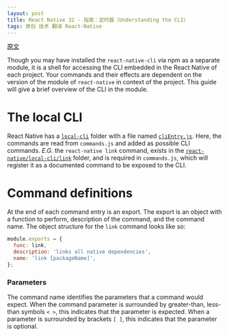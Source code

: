 ```yaml
---
layout: post
title: React Native 32 - 指南：定时器（Understanding the CLI）
tags: 原创 技术 翻译 React-Native
---
```


[原文](https://facebook.github.io/react-native/docs/understanding-cli.html)

Though you may have installed the `react-native-cli` via npm as a separate module, it is a shell for accessing the CLI embedded
in the React Native of each project. Your commands and their effects are dependent on the version of the module of `react-native`
in context of the project. This guide will give a brief overview of the CLI in the module.

# The local CLI

React Native has a [`local-cli`](https://github.com/facebook/react-native/tree/master/local-cli) folder with a file named
[`cliEntry.js`](https://github.com/facebook/react-native/blob/master/local-cli/cliEntry.js).  Here, the commands are read
from `commands.js` and added as possible CLI commands.  _E.G._ the `react-native link` command, exists in the
[`react-native/local-cli/link`](https://github.com/facebook/react-native/blob/master/local-cli/link/) folder, and is
required in `commands.js`, which will register it as a documented command to be exposed to the CLI.

# Command definitions

At the end of each command entry is an export.  The export is an object with a function to perform, description of the command, and the command name.  The object structure for the `link` command looks like so:

```js
module.exports = {
  func: link,
  description: 'links all native dependencies',
  name: 'link [packageName]',
};
```

### Parameters

The command name identifies the parameters that a command would expect.  When the command parameter is surrounded by greater-than, less-than symbols `< >`, this indicates that the parameter is expected.  When a parameter is surrounded by brackets `[ ]`, this indicates that the parameter is optional.
